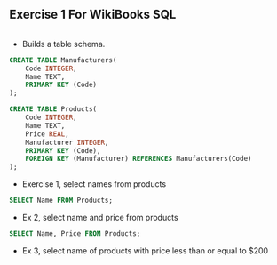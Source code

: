 ## Exercise 1 For WikiBooks SQL 

```SQL

```

* Builds a table schema.
```SQL
CREATE TABLE Manufacturers(
	Code INTEGER,
	Name TEXT,
	PRIMARY KEY (Code)
);

CREATE TABLE Products(
	Code INTEGER,
	Name TEXT,
	Price REAL,
	Manufacturer INTEGER,
	PRIMARY KEY (Code),
	FOREIGN KEY (Manufacturer) REFERENCES Manufacturers(Code)
);
```
* Exercise 1, select names from products
```SQL
SELECT Name FROM Products;
```
* Ex 2, select name and price from products
```SQL
SELECT Name, Price FROM Products;
```
* Ex 3, select name of products with price less than or equal to $200
